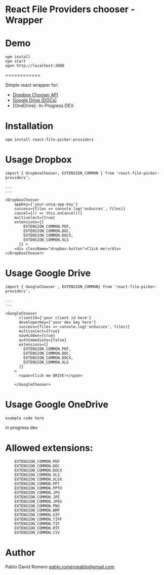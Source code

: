 React File Providers chooser - Wrapper
============
Demo 
====
```
npm install
npm start
open http://localhost:3000
```

============

Simple react wrapper for: 
- [Dropbox Chooser API](https://www.dropbox.com/developers/chooser)
- [Google Drive (DOCs)](https://console.developers.google.com)
- [OneDrive]- In-Progress DEV.

Installation 
===
```
npm install react-file-picker-providers
```


Usage Dropbox
=====
```
import { DropboxChooser, EXTENSION_COMMON } from 'react-file-picker-providers';

...
...

<DropboxChooser 
    appKey={'your-uniq-app-key'}
    success={files => console.log('onSucces', files)}
    cancel={() => this.onCancel()}
    multiselect={true}
    extensions={[
        EXTENSION_COMMON.PDF,
        EXTENSION_COMMON.DOC,
        EXTENSION_COMMON.DOCX,
        EXTENSION_COMMON.XLS
      ]} >
    <div className="dropbox-button">Click me!</div>        
</DropboxChooser>
```

Usage Google Drive
=====
```
import { GoogleChooser , EXTENSION_COMMON} from 'react-file-picker-providers';

...
...

<GoogleChooser
      clientId={'your client id here'}
      developerKey={'your dev key here'}
      success={files => console.log('onSucces', files)}
      multiselect={true}
      navHidden={true}
      authImmediate={false}
      extensions={[
        EXTENSION_COMMON.PDF,
        EXTENSION_COMMON.DOC,
        EXTENSION_COMMON.DOCX,
        EXTENSION_COMMON.XLS
      ]}
    >
      <span>Click me DRIVE!</span>

    </GoogleChooser>
```

Usage Google OneDrive
=====
```
example code here
```
in progress dev

Allowed extensions:
=====
```
    EXTENSION_COMMON.PDF
    EXTENSION_COMMON.DOC
    EXTENSION_COMMON.DOCX
    EXTENSION_COMMON.XLS
    EXTENSION_COMMON.XLSX
    EXTENSION_COMMON.PPT
    EXTENSION_COMMON.PPTX
    EXTENSION_COMMON.JPG
    EXTENSION_COMMON.JPE
    EXTENSION_COMMON.JPEG
    EXTENSION_COMMON.PNG
    EXTENSION_COMMON.BMP
    EXTENSION_COMMON.GIF
    EXTENSION_COMMON.TIFF
    EXTENSION_COMMON.TIF
    EXTENSION_COMMON.RTF
    EXTENSION_COMMON.CSV
```

Author
=====
Pablo David Romero
pablo.romeropablo@gmail.com
